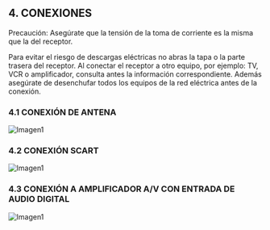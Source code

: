 ## 4. CONEXIONES

Precaución: Asegúrate que la tensión de la toma de corriente es la misma que la del receptor.

Para evitar el riesgo de descargas eléctricas no abras la tapa o la parte trasera del receptor.
Al conectar el receptor a otro equipo, por ejemplo: TV, VCR o amplificador, consulta antes la información
correspondiente. Además asegúrate de desenchufar todos los equipos de la red eléctrica antes
de la conexión.

### 4.1 CONEXIÓN DE ANTENA

![Imagen1](http://static.energysistem.com/images/manuals/42028/53567a1c0d772.jpg)

### 4.2 CONEXIÓN SCART

![Imagen1](http://static.energysistem.com/images/manuals/42028/53567c2c29c99.jpg)

### 4.3 CONEXIÓN A AMPLIFICADOR A/V CON ENTRADA DE AUDIO DIGITAL

![Imagen1](http://static.energysistem.com/images/manuals/42028/53567ca54d546.jpg)
